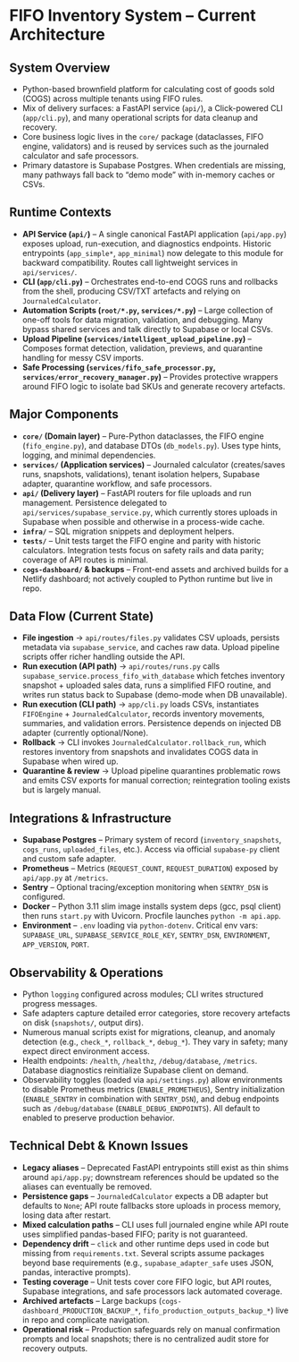 # FIFO Inventory System – Current Architecture

## System Overview
- Python-based brownfield platform for calculating cost of goods sold (COGS) across multiple tenants using FIFO rules.
- Mix of delivery surfaces: a FastAPI service (`api/`), a Click-powered CLI (`app/cli.py`), and many operational scripts for data cleanup and recovery.
- Core business logic lives in the `core/` package (dataclasses, FIFO engine, validators) and is reused by services such as the journaled calculator and safe processors.
- Primary datastore is Supabase Postgres. When credentials are missing, many pathways fall back to “demo mode” with in-memory caches or CSVs.

## Runtime Contexts
- **API Service (`api/`)** – A single canonical FastAPI application (`api/app.py`) exposes upload, run-execution, and diagnostics endpoints. Historic entrypoints (`app_simple*`, `app_minimal`) now delegate to this module for backward compatibility. Routes call lightweight services in `api/services/`.
- **CLI (`app/cli.py`)** – Orchestrates end-to-end COGS runs and rollbacks from the shell, producing CSV/TXT artefacts and relying on `JournaledCalculator`.
- **Automation Scripts (`root/*.py`, `services/*.py`)** – Large collection of one-off tools for data migration, validation, and debugging. Many bypass shared services and talk directly to Supabase or local CSVs.
- **Upload Pipeline (`services/intelligent_upload_pipeline.py`)** – Composes format detection, validation, previews, and quarantine handling for messy CSV imports.
- **Safe Processing (`services/fifo_safe_processor.py`, `services/error_recovery_manager.py`)** – Provides protective wrappers around FIFO logic to isolate bad SKUs and generate recovery artefacts.

## Major Components
- **`core/` (Domain layer)** – Pure-Python dataclasses, the FIFO engine (`fifo_engine.py`), and database DTOs (`db_models.py`). Uses type hints, logging, and minimal dependencies.
- **`services/` (Application services)** – Journaled calculator (creates/saves runs, snapshots, validations), tenant isolation helpers, Supabase adapter, quarantine workflow, and safe processors.
- **`api/` (Delivery layer)** – FastAPI routers for file uploads and run management. Persistence delegated to `api/services/supabase_service.py`, which currently stores uploads in Supabase when possible and otherwise in a process-wide cache.
- **`infra/`** – SQL migration snippets and deployment helpers.
- **`tests/`** – Unit tests target the FIFO engine and parity with historic calculators. Integration tests focus on safety rails and data parity; coverage of API routes is minimal.
- **`cogs-dashboard/` & backups** – Front-end assets and archived builds for a Netlify dashboard; not actively coupled to Python runtime but live in repo.

## Data Flow (Current State)
- **File ingestion** → `api/routes/files.py` validates CSV uploads, persists metadata via `supabase_service`, and caches raw data. Upload pipeline scripts offer richer handling outside the API.
- **Run execution (API path)** → `api/routes/runs.py` calls `supabase_service.process_fifo_with_database` which fetches inventory snapshot + uploaded sales data, runs a simplified FIFO routine, and writes run status back to Supabase (demo-mode when DB unavailable).
- **Run execution (CLI path)** → `app/cli.py` loads CSVs, instantiates `FIFOEngine` + `JournaledCalculator`, records inventory movements, summaries, and validation errors. Persistence depends on injected DB adapter (currently optional/None).
- **Rollback** → CLI invokes `JournaledCalculator.rollback_run`, which restores inventory from snapshots and invalidates COGS data in Supabase when wired up.
- **Quarantine & review** → Upload pipeline quarantines problematic rows and emits CSV exports for manual correction; reintegration tooling exists but is largely manual.

## Integrations & Infrastructure
- **Supabase Postgres** – Primary system of record (`inventory_snapshots`, `cogs_runs`, `uploaded_files`, etc.). Access via official `supabase-py` client and custom safe adapter.
- **Prometheus** – Metrics (`REQUEST_COUNT`, `REQUEST_DURATION`) exposed by `api/app.py` at `/metrics`.
- **Sentry** – Optional tracing/exception monitoring when `SENTRY_DSN` is configured.
- **Docker** – Python 3.11 slim image installs system deps (gcc, psql client) then runs `start.py` with Uvicorn. Procfile launches `python -m api.app`.
- **Environment** – `.env` loading via `python-dotenv`. Critical env vars: `SUPABASE_URL`, `SUPABASE_SERVICE_ROLE_KEY`, `SENTRY_DSN`, `ENVIRONMENT`, `APP_VERSION`, `PORT`.

## Observability & Operations
- Python `logging` configured across modules; CLI writes structured progress messages.
- Safe adapters capture detailed error categories, store recovery artefacts on disk (`snapshots/`, output dirs).
- Numerous manual scripts exist for migrations, cleanup, and anomaly detection (e.g., `check_*`, `rollback_*`, `debug_*`). They vary in safety; many expect direct environment access.
- Health endpoints: `/health`, `/healthz`, `/debug/database`, `/metrics`. Database diagnostics reinitialize Supabase client on demand.
- Observability toggles (loaded via `api/settings.py`) allow environments to disable Prometheus metrics (`ENABLE_PROMETHEUS`), Sentry initialization (`ENABLE_SENTRY` in combination with `SENTRY_DSN`), and debug endpoints such as `/debug/database` (`ENABLE_DEBUG_ENDPOINTS`). All default to enabled to preserve production behavior.

## Technical Debt & Known Issues
- **Legacy aliases** – Deprecated FastAPI entrypoints still exist as thin shims around `api/app.py`; downstream references should be updated so the aliases can eventually be removed.
- **Persistence gaps** – `JournaledCalculator` expects a DB adapter but defaults to `None`; API route fallbacks store uploads in process memory, losing data after restart.
- **Mixed calculation paths** – CLI uses full journaled engine while API route uses simplified pandas-based FIFO; parity is not guaranteed.
- **Dependency drift** – `click` and other runtime deps used in code but missing from `requirements.txt`. Several scripts assume packages beyond base requirements (e.g., `supabase_adapter_safe` uses JSON, pandas, interactive prompts).
- **Testing coverage** – Unit tests cover core FIFO logic, but API routes, Supabase integrations, and safe processors lack automated coverage.
- **Archived artefacts** – Large backups (`cogs-dashboard_PRODUCTION_BACKUP_*`, `fifo_production_outputs_backup_*`) live in repo and complicate navigation.
- **Operational risk** – Production safeguards rely on manual confirmation prompts and local snapshots; there is no centralized audit store for recovery outputs.
